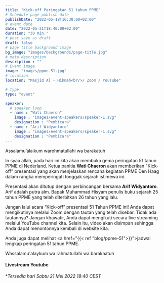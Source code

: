 ```yaml
---
title: "Kick-off Peringatan 51 tahun PPME"
# Schedule page publish date
publishDate: "2022-05-18T16:30:00+02:00"
# event date
date: "2022-05-21T18:40:00+02:00"
duration: "30 min."
# post save as draft
draft: false
# page title background image
bg_image: "images/backgrounds/page-title.jpg"
# meta description
description : ""
# Event image
image: "images/ppme-51.jpg"
# location
location: "Masjid Al - Hikmah<br/>/ Zoom / YouTube"

# type
type: "event"

speaker:
  # speaker loop
  - name : "Wati Chaeron"
    image : "images/event-speakers/speaker-1.svg"
    designation : "Pembicara"
  - name : "Arif Widyantoro"
    image : "images/event-speakers/speaker-1.svg"
    designation : "Pembicara"
---
```


Assalamu’alaikum warohmatullahi wa barakatuh

In syaa allah, pada hari ini kita akan membuka gema peringatan 51 tahun PPME di Nederland. Ketua panitia **Wati Chaeron** akan memberikan "Kick-off" presentasi yang akan menjelaskan rencana kegiatan PPME Den Haag dalam rangka memperingati tonggak sejarah istimewa ini.

Presentasi akan ditutup dengan perbincangan bersama **Arif Widyantoro**. Arif adalah putra alm. Bapak Muhammad Hisyam penulis buku sejarah 25 tahun PPME yang telah diterbitkan 26 tahun yang lalu.

Jangan lalui acara “Kick-off” presentasi 51 Tahun PPME ini! Anda dapat mengikutinya melalui Zoom dengan tautan yang telah disebar. Tidak ada tautannya? Jangan khawatir, Anda dapat mengikuti secara live streaming melalui YouTube channel kita. Selain itu, video akan disimpan sehingga Anda dapat menontonnya kembali di website kita.

Anda juga dapat melihat  <a href="{{< ref "blog/ppme-51">}}">jadwal lengkap peringatan 51 tahun PPME</a>.

Wassalamu'alaykum wa rahmatullahi wa barakaatuh


#### Livestream Youtube
**Tersedia hari Sabtu 21 Mei 2022 18:40 CEST*
<!--
{{< youtube id="8WgIaeF7" title="Kickoff 51 jaar PPME" >}}
-->